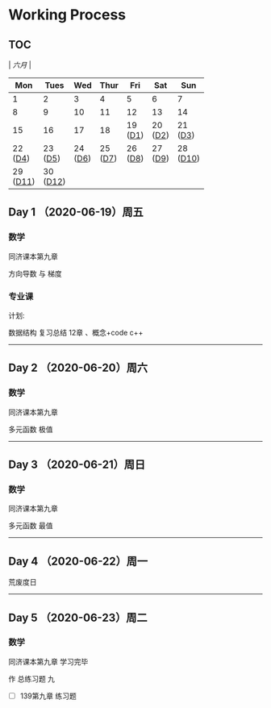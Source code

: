 # Working Process

## TOC 

| *六月*                |

| Mon                  | Tues                 | Wed                  | Thur                 | Fri                  | Sat                  | Sun                  |
|----------------------|----------------------|----------------------|----------------------|----------------------|----------------------|----------------------|
| 1  | 2 | 3 | 4 | 5 | 6 | 7 |
| 8 | 9 | 10 | 11 | 12 | 13 | 14 |
| 15 | 16 | 17 | 18 | 19 <br> ([D1](#1)) | 20 <br> ([D2](#2)) | 21 <br> ([D3](#3)) |
| 22 <br> ([D4](#4)) | 23 <br> ([D5](#5)) | 24 <br> ([D6](#6)) | 25 <br> ([D7](#7)) | 26 <br> ([D8](#8)) | 27 <br> ([D9](#9)) | 28 <br> ([D10](#10)) |
| 29 <br> ([D11](#11)) | 30 <br> ([D12](#12)) |                      |                      |                      |                      |                      |


<span id="1"></span>
## Day 1 （2020-06-19）周五

### 数学 

同济课本第九章

方向导数 与 梯度 

### 专业课

计划:

数据结构 复习总结 12章 、概念+code c++ 

--------------------------
<span id="2"></span>
## Day 2 （2020-06-20）周六

###  数学 

同济课本第九章

多元函数 极值

---------------------------
<span id="3"></span>
## Day 3 （2020-06-21）周日

### 数学 

同济课本第九章

多元函数 最值

---------------------------
<span id="4"></span>
## Day 4 （2020-06-22）周一

荒废度日

---------------------------
<span id="5"></span>
## Day 5 （2020-06-23）周二

### 数学 

同济课本第九章 学习完毕

作 总练习题 九 

- [ ] 139第九章 练习题